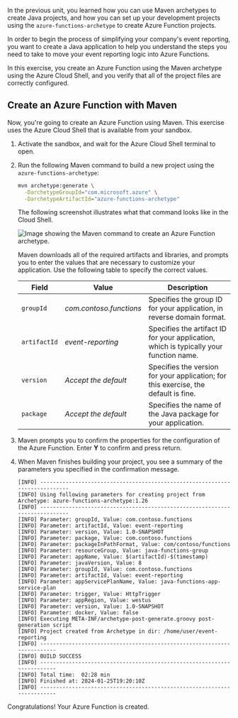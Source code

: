 In the previous unit, you learned how you can use Maven archetypes to create Java projects, and how you can set up your development projects using the `azure-functions-archetype` to create Azure Function projects.

In order to begin the process of simplifying your company's event reporting, you want to create a Java application to help you understand the steps you need to take to move your event reporting logic into Azure Functions.

In this exercise, you create an Azure Function using the Maven archetype using the Azure Cloud Shell, and you verify that all of the project files are correctly configured.

## Create an Azure Function with Maven

Now, you're going to create an Azure Function using Maven. This exercise uses the Azure Cloud Shell that is available from your sandbox.

1. Activate the sandbox, and wait for the Azure Cloud Shell terminal to open.

1. Run the following Maven command to build a new project using the `azure-functions-archetype`:

    ```bash
    mvn archetype:generate \
      -DarchetypeGroupId="com.microsoft.azure" \
      -DarchetypeArtifactId="azure-functions-archetype"
    ```

    The following screenshot illustrates what that command looks like in the Cloud Shell.

    ![Image showing the Maven command to create an Azure Function archetype.](../media/2-cloud-shell-mvn-archetype-cmd.png)

    Maven downloads all of the required artifacts and libraries, and prompts you to enter the values that are necessary to customize your application. Use the following table to specify the correct values.

    | Field | Value | Description |
    |---|---|---|
    | `groupId` | *com.contoso.functions* | Specifies the group ID for your application, in reverse domain format. |
    | `artifactId` | *event-reporting* | Specifies the artifact ID for your application, which is typically your function name. |
    | `version` | *Accept the default* | Specifies the version for your application; for this exercise, the default is fine. |
    | `package` | *Accept the default* | Specifies the name of the Java package for your application. |

1. Maven prompts you to confirm the properties for the configuration of the Azure Function. Enter **Y** to confirm and press return.

1. When Maven finishes building your project, you see a summary of the parameters you specified in the confirmation message.

    ```output
    [INFO] ----------------------------------------------------------------------------
    [INFO] Using following parameters for creating project from Archetype: azure-functions-archetype:1.26
    [INFO] ----------------------------------------------------------------------------
    [INFO] Parameter: groupId, Value: com.contoso.functions
    [INFO] Parameter: artifactId, Value: event-reporting
    [INFO] Parameter: version, Value: 1.0-SNAPSHOT
    [INFO] Parameter: package, Value: com.contoso.functions
    [INFO] Parameter: packageInPathFormat, Value: com/contoso/functions
    [INFO] Parameter: resourceGroup, Value: java-functions-group
    [INFO] Parameter: appName, Value: $(artifactId)-$(timestamp)
    [INFO] Parameter: javaVersion, Value: 8
    [INFO] Parameter: groupId, Value: com.contoso.functions
    [INFO] Parameter: artifactId, Value: event-reporting
    [INFO] Parameter: appServicePlanName, Value: java-functions-app-service-plan
    [INFO] Parameter: trigger, Value: HttpTrigger
    [INFO] Parameter: appRegion, Value: westus
    [INFO] Parameter: version, Value: 1.0-SNAPSHOT
    [INFO] Parameter: docker, Value: false
    [INFO] Executing META-INF/archetype-post-generate.groovy post-generation script
    [INFO] Project created from Archetype in dir: /home/user/event-reporting
    [INFO] ------------------------------------------------------------------------
    [INFO] BUILD SUCCESS
    [INFO] ------------------------------------------------------------------------
    [INFO] Total time:  02:28 min
    [INFO] Finished at: 2024-01-25T19:20:10Z
    [INFO] ------------------------------------------------------------------------
    ```

Congratulations! Your Azure Function is created.
